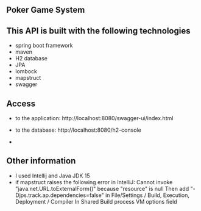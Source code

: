 ## Poker Game System

## This API is built with the following technologies
- spring boot framework
- maven
- H2 database
- JPA
- lombock
- mapstruct
- swagger

## Access
- to the application: http://localhost:8080/swagger-ui/index.html
- to the database: http://localhost:8080/h2-console

- 
## Other information
- I used Intellij and Java JDK 15
- if mapstruct raises the following error in IntelliJ:
  Cannot invoke "java.net.URL.toExternalForm()" because "resource" is null
  Then add "-Djps.track.ap.dependencies=false" in File/Settings / Build, Execution, Deployment / Compiler 
In Shared Build process VM options field
